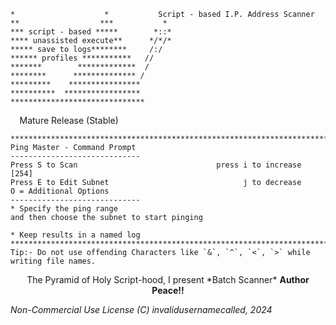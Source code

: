 ```
*                    *           Script - based I.P. Address Scanner
**                  ***           *
*** script - based *****        *::*
**** unassisted execute**      */*/*
***** save to logs********     /:/
****** profiles ***********   // 
*******        *************  /
********      ************** /
*********    ****************
**********  *****************
******************************
```
<html><b>&nbsp        </b>&nbsp  Mature Release (Stable)

```
*******************************************************************************
Ping Master - Command Prompt 
-----------------------------
Press S to Scan                               press i to increase [254]
Press E to Edit Subnet                              j to decrease
O = Additional Options
-----------------------------
* Specify the ping range
and then choose the subnet to start pinging

* Keep results in a named log
*******************************************************************************
Tip:- Do not use offending Characters like `&`, `^`, `<`, `>` while writing file names.
```


<p align=center>The Pyramid of Holy Script-hood, I present *Batch Scanner* <strong></b>Author Peace!!</strong></p>



_Non-Commercial Use License
(C) invalidusernamecalled, 2024_

